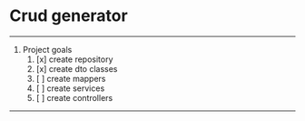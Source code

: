 # Crud generator

***

1. Project goals
    1. [x] create repository
    2. [x] create dto classes
    3. [ ] create mappers
    4. [ ] create services
    5. [ ] create controllers

---
